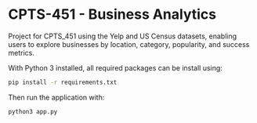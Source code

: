 # CPTS-451 - Business Analytics
Project for CPTS_451 using the Yelp and US Census datasets, enabling users to explore businesses by location, category, popularity, and success metrics.

With Python 3 installed, all required packages can be install using:
```bash
pip install -r requirements.txt
```
Then run the application with:
```bash
python3 app.py
```
